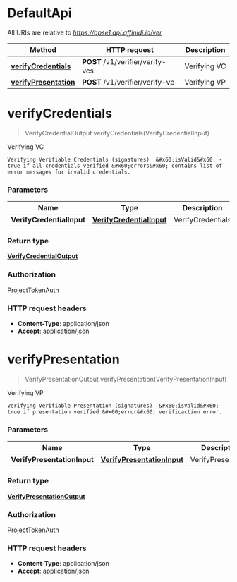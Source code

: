 # DefaultApi

All URIs are relative to *https://apse1.api.affinidi.io/ver*

| Method                                                     | HTTP request                     | Description  |
| ---------------------------------------------------------- | -------------------------------- | ------------ |
| [**verifyCredentials**](DefaultApi.md#verifyCredentials)   | **POST** /v1/verifier/verify-vcs | Verifying VC |
| [**verifyPresentation**](DefaultApi.md#verifyPresentation) | **POST** /v1/verifier/verify-vp  | Verifying VP |

<a name="verifyCredentials"></a>

# **verifyCredentials**

> VerifyCredentialOutput verifyCredentials(VerifyCredentialInput)

Verifying VC

    Verifying Verifiable Credentials (signatures)  &#x60;isValid&#x60; - true if all credentials verified &#x60;errors&#x60; contains list of error messages for invalid credentials.

### Parameters

| Name                      | Type                                                            | Description       | Notes |
| ------------------------- | --------------------------------------------------------------- | ----------------- | ----- |
| **VerifyCredentialInput** | [**VerifyCredentialInput**](../Models/VerifyCredentialInput.md) | VerifyCredentials |       |

### Return type

[**VerifyCredentialOutput**](../Models/VerifyCredentialOutput.md)

### Authorization

[ProjectTokenAuth](../README.md#ProjectTokenAuth)

### HTTP request headers

- **Content-Type**: application/json
- **Accept**: application/json

<a name="verifyPresentation"></a>

# **verifyPresentation**

> VerifyPresentationOutput verifyPresentation(VerifyPresentationInput)

Verifying VP

    Verifying Verifiable Presentation (signatures)  &#x60;isValid&#x60; - true if presentation verified &#x60;error&#x60; verificaction error.

### Parameters

| Name                        | Type                                                                | Description        | Notes |
| --------------------------- | ------------------------------------------------------------------- | ------------------ | ----- |
| **VerifyPresentationInput** | [**VerifyPresentationInput**](../Models/VerifyPresentationInput.md) | VerifyPresentation |       |

### Return type

[**VerifyPresentationOutput**](../Models/VerifyPresentationOutput.md)

### Authorization

[ProjectTokenAuth](../README.md#ProjectTokenAuth)

### HTTP request headers

- **Content-Type**: application/json
- **Accept**: application/json
